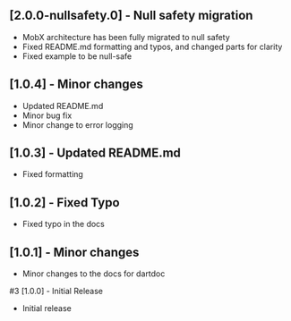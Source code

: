## [2.0.0-nullsafety.0] - Null safety migration
* MobX architecture has been fully migrated to null safety
* Fixed README.md formatting and typos, and changed parts for clarity
* Fixed example to be null-safe

## [1.0.4] - Minor changes

* Updated README.md
* Minor bug fix
* Minor change to error logging

## [1.0.3] - Updated README.md

* Fixed formatting

## [1.0.2] - Fixed Typo

* Fixed typo in the docs

## [1.0.1] - Minor changes

* Minor changes to the docs for dartdoc

#3 [1.0.0] - Initial Release

* Initial release